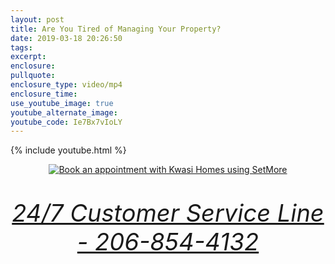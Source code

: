```yaml
---
layout: post
title: Are You Tired of Managing Your Property?
date: 2019-03-18 20:26:50
tags:
excerpt:
enclosure:
pullquote:
enclosure_type: video/mp4
enclosure_time:
use_youtube_image: true
youtube_alternate_image:
youtube_code: Ie7Bx7vIoLY
---
```


{% include youtube.html %}

<p style="text-align: center;"><a style="float:none;" target="_blank" href="https://my.setmore.com/bookanappointmentv3.do?uniqueKey=d7fb60a0-139a-44c5-80cd-1389a9d65976"><img border="none" src="https://my.setmore.com/webapp/images/bookappt/SetMore-book-button.png" alt="Book an appointment with Kwasi Homes using SetMore"></a></p>
<p style="text-align: center; font-size: 38px;"><em><a href="tel:2068544132">24/7 Customer Service Line - 206-854-4132</a></em></p>